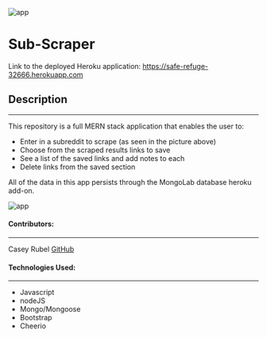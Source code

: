 ![app](./public/assets/img/SS3.png)

# Sub-Scraper

Link to the deployed Heroku application: https://safe-refuge-32666.herokuapp.com

## Description
***
This repository is a full MERN stack application that enables the user to: 

* Enter in a subreddit to scrape (as seen in the picture above)
* Choose from the scraped results links to save
* See a list of the saved links and add notes to each
* Delete links from the saved section

All of the data in this app persists through the MongoLab database heroku add-on. 

![app](./public/assets/img/SS1.png)

#### Contributors:
***

Casey Rubel [GitHub](https://github.com/caseyrubel)


#### Technologies Used:
***

* Javascript
* nodeJS
* Mongo/Mongoose
* Bootstrap
* Cheerio
